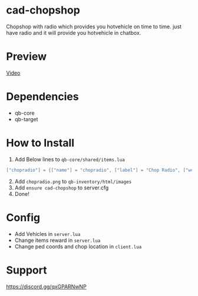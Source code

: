 # cad-chopshop
Chopshop with radio which provides you hotvehicle on time to time. just have radio and it will provide you hotvehicle in chatbox.

# Preview

[Video](https://youtu.be/I0GqpBkloK0)

# Dependencies

* qb-core
* qb-target

# How to Install

1) Add Below lines to `qb-core/shared/items.lua`

 ```lua
["chopradio"] = {["name"] = "chopradio", ["label"] = "Chop Radio", ["weight"] = 500, ["type"] = "item", ["image"] = "chopradio.png", ["unique"] = false, ["useable"] = true,     ["shouldClose"] = true, ["combinable"] = nil, ["description"] = "Special radio which informs you about cool stuff"},
```
 
2) Add `chopradio.png` to `qb-inventory/html/images`
3) Add `ensure cad-chopshop` to server.cfg
4) Done!

# Config

* Add Vehicles in `server.lua`
* Change items reward in `server.lua`
* Change ped coords and chop location in `client.lua`

# Support

https://discord.gg/qxGPARNwNP
